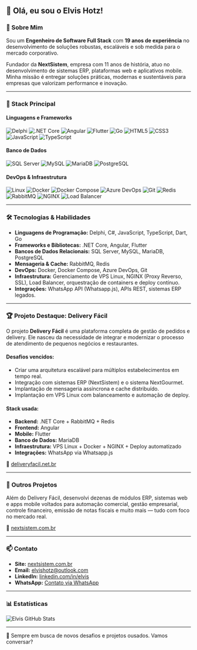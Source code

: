 ## 👋 Olá, eu sou o Elvis Hotz!

### 🚀 Sobre Mim

Sou um **Engenheiro de Software Full Stack** com **19 anos de experiência** no desenvolvimento de soluções robustas, escaláveis e sob medida para o mercado corporativo. 

Fundador da **NextSistem**, empresa com 11 anos de história, atuo no desenvolvimento de sistemas ERP, plataformas web e aplicativos mobile. Minha missão é entregar soluções práticas, modernas e sustentáveis para empresas que valorizam performance e inovação.

---

### 🧰 Stack Principal

#### Linguagens e Frameworks
![Delphi](https://img.shields.io/badge/Delphi-EA1B24?style=for-the-badge&logo=delphi&logoColor=white)
![.NET Core](https://img.shields.io/badge/.NET-512BD4?style=for-the-badge&logo=dotnet&logoColor=white)
![Angular](https://img.shields.io/badge/Angular-DD0031?style=for-the-badge&logo=angular&logoColor=white)
![Flutter](https://img.shields.io/badge/Flutter-02569B?style=for-the-badge&logo=flutter&logoColor=white)
![Go](https://img.shields.io/badge/Go-00ADD8?style=for-the-badge&logo=go&logoColor=white)
![HTML5](https://img.shields.io/badge/HTML5-E34F26?style=for-the-badge&logo=html5&logoColor=white)
![CSS3](https://img.shields.io/badge/CSS3-1572B6?style=for-the-badge&logo=css3&logoColor=white)
![JavaScript](https://img.shields.io/badge/JavaScript-F7DF1E?style=for-the-badge&logo=javascript&logoColor=black)
![TypeScript](https://img.shields.io/badge/TypeScript-3178C6?style=for-the-badge&logo=typescript&logoColor=white)

#### Banco de Dados
![SQL Server](https://img.shields.io/badge/SQL_Server-CC2927?style=for-the-badge&logo=microsoftsqlserver&logoColor=white)
![MySQL](https://img.shields.io/badge/MySQL-4479A1?style=for-the-badge&logo=mysql&logoColor=white)
![MariaDB](https://img.shields.io/badge/MariaDB-003545?style=for-the-badge&logo=mariadb&logoColor=white)
![PostgreSQL](https://img.shields.io/badge/PostgreSQL-336791?style=for-the-badge&logo=postgresql&logoColor=white)

#### DevOps & Infraestrutura
![Linux](https://img.shields.io/badge/Linux-FCC624?style=for-the-badge&logo=linux&logoColor=black)
![Docker](https://img.shields.io/badge/Docker-2496ED?style=for-the-badge&logo=docker&logoColor=white)
![Docker Compose](https://img.shields.io/badge/Docker--Compose-2496ED?style=for-the-badge&logo=docker&logoColor=white)
![Azure DevOps](https://img.shields.io/badge/Azure_DevOps-0078D7?style=for-the-badge&logo=azuredevops&logoColor=white)
![Git](https://img.shields.io/badge/Git-F05032?style=for-the-badge&logo=git&logoColor=white)
![Redis](https://img.shields.io/badge/Redis-DC382D?style=for-the-badge&logo=redis&logoColor=white)
![RabbitMQ](https://img.shields.io/badge/RabbitMQ-FF6600?style=for-the-badge&logo=rabbitmq&logoColor=white)
![NGINX](https://img.shields.io/badge/Nginx-009639?style=for-the-badge&logo=nginx&logoColor=white)
![Load Balancer](https://img.shields.io/badge/Load%20Balancer-555555?style=for-the-badge)

---

### 🛠️ Tecnologias & Habilidades

- **Linguagens de Programação:** Delphi, C#, JavaScript, TypeScript, Dart, Go
- **Frameworks e Bibliotecas:** .NET Core, Angular, Flutter
- **Bancos de Dados Relacionais:** SQL Server, MySQL, MariaDB, PostgreSQL
- **Mensageria & Cache:** RabbitMQ, Redis
- **DevOps:** Docker, Docker Compose, Azure DevOps, Git
- **Infraestrutura:** Gerenciamento de VPS Linux, NGINX (Proxy Reverso, SSL), Load Balancer, orquestração de containers e deploy contínuo.
- **Integrações:** WhatsApp API (Whatsapp.js), APIs REST, sistemas ERP legados.

---

### 🏆 Projeto Destaque: Delivery Fácil

O projeto **Delivery Fácil** é uma plataforma completa de gestão de pedidos e delivery. Ele nasceu da necessidade de integrar e modernizar o processo de atendimento de pequenos negócios e restaurantes.

#### Desafios vencidos:
- Criar uma arquitetura escalável para múltiplos estabelecimentos em tempo real.
- Integração com sistemas ERP (NextSistem) e o sistema NextGourmet.
- Implantação de mensageria assíncrona e cache distribuído.
- Implantação em VPS Linux com balanceamento e automação de deploy.

#### Stack usada:
- **Backend:** .NET Core + RabbitMQ + Redis
- **Frontend:** Angular
- **Mobile:** Flutter
- **Banco de Dados:** MariaDB
- **Infraestrutura:** VPS Linux + Docker + NGINX + Deploy automatizado
- **Integrações:** WhatsApp via Whatsapp.js

🔗 [deliveryfacil.net.br](https://deliveryfacil.net.br/)

---

### 💼 Outros Projetos

Além do Delivery Fácil, desenvolvi dezenas de módulos ERP, sistemas web e apps mobile voltados para automação comercial, gestão empresarial, controle financeiro, emissão de notas fiscais e muito mais — tudo com foco no mercado real.

🔗 [nextsistem.com.br](https://nextsistem.com.br/)

---

### 📫 Contato

- **Site:** [nextsistem.com.br](https://nextsistem.com.br/)
- **Email:** elvishotz@outlook.com
- **LinkedIn:** [linkedin.com/in/elvis](https://www.linkedin.com/in/elvis)
- **WhatsApp:** [Contato via WhatsApp](https://api.whatsapp.com/send?phone=5544998061555)

---

### 📊 Estatísticas

![Elvis GitHub Stats](https://github-readme-stats.vercel.app/api?username=elvishotz&show_icons=true&theme=dark)

---

🚀 Sempre em busca de novos desafios e projetos ousados. Vamos conversar?
